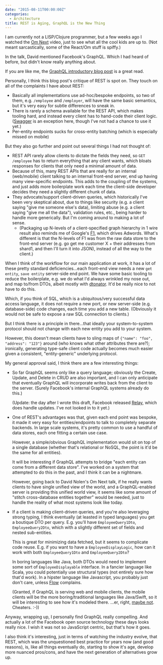 ```yaml
---
date: "2015-08-11T00:00:00Z"
categories:
  - Architecture
title: REST is Aging, GraphQL is the New Thing
---
```



I am currently not a LISP/Clojure programmer, but a few weeks ago I watched the [Om Next](https://www.youtube.com/watch?v=ByNs9TG30E8) video, just to see what all the cool kids are up to. (Not meant sarcastically, some of the React/Om stuff is spiffy.)

In the talk, David mentioned Facebook's GraphQL. Which I had heard of before, but didn't know really anything about.

If you are like me, the [GraphQL introductory blog post](http://facebook.github.io/react/blog/2015/05/01/graphql-introduction.html) is a great read.

Personally, I think this blog post's critique of REST is spot on. They touch on all of the complaints I have about REST:

* Basically all implementations use ad-hoc/bespoke endpoints, so two of them, e.g. `/employee` and `/employer`, will have the same basic semantics, but it's very easy for subtle differences to sneak in.
* There is rarely a schema available for the REST API, which makes tooling hard, and instead every client has to hand-code their client logic. ([Swagger](http://swagger.io/) is an exception here, though I've not had a chance to use it yet.)
* Per-entity endpoints sucks for cross-entity batching (which is especially missed on mobile)

But they also go further and point out several things I had not thought of:

* REST API rarely allow clients to dictate the fields they need, so `GET /employee` has to return everything that any client wants, which bloats responses for clients that only need a minimal amount of data.
* Because of this, many REST APIs that are really for an internal (web/mobile) client talking to an internal front-end server, end up having many view-specific endpoints. This adds to the coupling of the systems, and just adds more boilerplate work each time the client-side developer decides they need a slightly different chunk of data.
* They advocate/support client-driven queries, which historically I've been very skeptical about, due to things like security (e.g. a client saying "give me someone else's data), limiting abuse (e.g. a client saying "give me all the data"), validation rules, etc., being harder to handle more generically. But I'm coming around to making a lot of sense.
  * (Packaging up N-levels of a client-specified graph hierarchy in 1 wire result also reminds me of Google's [F1](http://research.google.com/pubs/pub38125.html), which drives Adwords. What's different is that the N-levels of F1 was from the raw data store to the front-end server (e.g. go get me customer X + their addresses from shard1, and then I'll turn it into JSON), instead of all the way to the client.)

When I think of the workflow for our main application at work, it has a lot of these pretty standard deficiencies...each front-end view needs a new `get entity`, `save entity` server-side end point. We have some basic tooling to reduce the boilerplate, e.g. we do what I'd always wrinkled my nose out, and map to/from DTOs, albeit mostly with [dtonator](http://www.dtonator.org). It'd be really nice to not have to do this.

Which, if you think of SQL, which is a ubiquitous/very successful data access language, it does not require a new port, or new server-side (e.g. database-side) code changes, each time you add a new table. (Obviously it would not be safe to expose a raw SQL connection to clients.)

But I think there is a principle in there...that ideally your system-to-system protocol should not change with each new entity you add to your system.

However, this doesn't mean clients have to sling maps of `{"name": "foo", "address": "123"}` around (who knows what other attributes there are?); ironically, generating type-safe client code actually becomes much easier given a consistent, "entity-generic" underlying protocol.

My general approval said, I think there are a few interesting things:

* So far GraphQL seems only like a query language; obviously the Create, Update, and Delete in CRUD are also important, and I can only anticipate that eventually GraphQL will incorporate writes back from the client to the server. (Surely Facebook's internal GraphQL systems already do this.) 

  (Update: the day after I wrote this draft, Facebook released [Relay](https://github.com/facebook/relay), which does handle updates. I've not looked in to it yet.)

* One of REST's advantages was that, given each end point was bespoke, it made it very easy for entities/endpoints to talk to completely separate backends. In large scale systems, it's pretty common to use a handful of data stores, each one fitting a certain use case.

  However, a simple/obvious GraphQL implementation would sit on top of a single database (whether that's relational or NoSQL, the point is it'd be the same for all entities).

  It will be interesting if GraphQL attempts to bridge "each entity can come from a different data store". I've worked on a system that attempted to do this in the past, and I think it can be a nightmare.

  However, going back to David Nolen's Om Next talk, if he really wants clients to have single unified view of the world, and a GraphQL-enabled server is providing this unified world view, it seems like some amount of "stitch cross-database entities together" would be needed, just to handle the reality of what most systems look like today.

* If a client is making client-driven queries, and you're also leveraging strong typing, I think eventually (at leasted in typed languages) you get a boutique DTO per query. E.g. you'll have `EmployeeQuery1Dto`, `EmployeeQuery2Dto`, which with a slightly different set of fields and nested sub-entities.

  This is great for minimizing data fetched, but it seems to complicate code reuse. E.g. if you want to have a `EmployeeDisplayLogic`, how can it work with both `EmployeeQuery1Dto` and `EmployeeQuery2Dto`?

  In boring languages like Java, both DTOs would need to implement some sort of `EmployeeDisplayable` interface. In a fancier language like Scala, you could potentially use structural types (not entirely sure how that'd work). In a hipster language like Javascript, you probably just don't care, unless [Flow](http://flowtype.org/) complains.

  (Granted, if GraphQL is serving web and mobile clients, the mobile clients will be the more boring/traditional languages like Java/Swift, so it will be interesting to see how it's modeled there. ...er, right, [maybe not](https://facebook.github.io/react-native/). Cheaters. :-))

Anyway, wrapping up, I personally find GraphQL really compelling. And actually a lot of the Facebook open source technology these days looks really nice. I wish it was not so JavaScript centric, but that's how it goes. 

I also think it's interesting, just in terms of watching the industry evolve, that REST, which was the unquestioned best practice for years now (and good reasons), is, like all things eventually do, starting to show it's age, develop more nuanced pros/cons, and have the next generation of alternatives grow up.


